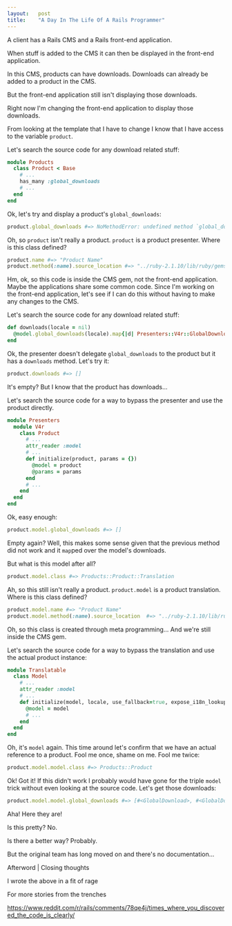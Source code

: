 ```yaml
---
layout:   post
title:    "A Day In The Life Of A Rails Programmer"
---
```

A client has a Rails CMS and a Rails front-end application.

When stuff is added to the CMS it can then be displayed in the front-end application.

In this CMS, products can have downloads. Downloads can already be added to a product in the CMS.

But the front-end application still isn't displaying those downloads.

Right now I'm changing the front-end application to display those downloads.

From looking at the template that I have to change I know that I have access to the variable `product`.

Let's search the source code for any download related stuff:

```ruby
module Products
  class Product < Base
    # ...
    has_many :global_downloads
    # ...
  end
end
```

Ok, let's try and display a product's `global_downloads`:

```ruby
product.global_downloads #=> NoMethodError: undefined method `global_downloads' for #<Presenters::V4r::Product:0x007fbd06eb5288>
```

Oh, so `product` isn't really a product. `product` is a product presenter. Where is this class defined?

```ruby
product.name #=> "Product Name"
product.method(:name).source_location #=> "../ruby-2.1.10/lib/ruby/gems/2.1.0/bundler/gems/company-cms-abc9c0392d11/common/app/models/presenters/v4r/product.rb"
```

Hm, ok, so this code is inside the CMS gem, not the front-end application. Maybe the applications share some common code. Since I'm working on the front-end application, let's see if I can do this without having to make any changes to the CMS.

Let's search the source code for any download related stuff:

```ruby
def downloads(locale = nil)
  @model.global_downloads(locale).map{|d| Presenters::V4r::GlobalDownload.new(d) }
end
```

Ok, the presenter doesn't delegate `global_downloads` to the product but it has a `downloads` method. Let's try it:

```ruby
product.downloads #=> []
```

It's empty? But I know that the product has downloads...

Let's search the source code for a way to bypass the presenter and use the product directly.

```ruby
module Presenters
  module V4r
    class Product
      # ...
      attr_reader :model
      # ...
      def initialize(product, params = {})
        @model = product
        @params = params
      end
      # ...
    end
  end
end
```

Ok, easy enough:

```ruby
product.model.global_downloads #=> []
```

Empty again? Well, this makes some sense given that the previous method did not work and it `map`ped over the model's downloads.

But what is this model after all?

```ruby
product.model.class #=> Products::Product::Translation
```

Ah, so this still isn't really a product. `product.model` is a product translation. Where is this class defined?

```ruby
product.model.name #=> "Product Name"
product.model.method(:name).source_location  #=> "../ruby-2.1.10/lib/ruby/gems/2.1.0/bundler/gems/company-cms-abc9c0392d11/common/lib/translatable/model.rb"
```

Oh, so this class is created through meta programming... And we're still inside the CMS gem.

Let's search the source code for a way to bypass the translation and use the actual product instance:

```ruby
module Translatable
  class Model
    # ...
    attr_reader :model
    # ...
    def initialize(model, locale, use_fallback=true, expose_i18n_lookup=false)
      @model = model
      # ...
    end
  end
end
```

Oh, it's `model` again. This time around let's confirm that we have an actual reference to a product. Fool me once, shame on me. Fool me twice:

```ruby
product.model.model.class #=> Products::Product
```

Ok! Got it! If this didn't work I probably would have gone for the triple `model` trick without even looking at the source code. Let's get those downloads:

```ruby
product.model.model.global_downloads #=> [#<GlobalDownload>, #<GlobalDownload>, #<GlobalDownload>]
```

Aha! Here they are!

Is this pretty? No.

Is there a better way? Probably.

But the original team has long moved on and there's no documentation...

Afterword | Closing thoughts

I wrote the above in a fit of rage

For more stories from the trenches

https://www.reddit.com/r/rails/comments/78qe4j/times_where_you_discovered_the_code_is_clearly/
